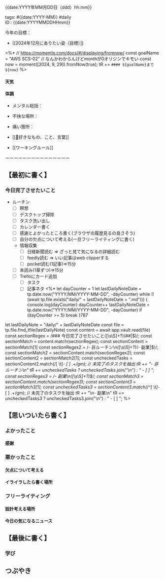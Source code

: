 {{date:YYYY年MM月DD日（ddd）hh:mm}}  

tags: #{{date:YYYY-MM}} #daily  
ID : {{date:YYYYMMDDHHmm}}

今年の目標：  
- [[2024年12月にありたい姿（目標）]]　

<%*
// https://momentjs.com/docs/#/displaying/fromnow/
const goalName = "AWS SCS-02"
// なんかわからんけどmonthが0オリジンでキモい
const now = moment([2024, 9, 29]).fromNow(true);
tR += `#### ${goalName}まで${now}`
%>
#### 天気
#### 体調
  - メンタル総括：
  - 不快な場所：
  - 痛い箇所：
  
- [[🌱好きなもの、こと、言葉]]
- [[ワーキングルール]]
  
ーーーーーーーーーーーーーーー  
## 【最初に書く】
### 今日完了させたいこと
- ルーチン
	- [ ] 瞑想
	- [ ] デスクトップ掃除
	- [ ] タスク洗い出し
	- [ ] カレンダー書く
	- [ ] 感謝とよかったところ書く(ブラウザの履歴見るの良さそう)
	- [ ] 自分の欠点について考える(一旦フリーライティングに書く)
	- 情報収集
		- [ ] 日経新聞読む => ざっと見て気になるの詳細読む
		- [ ] feedly読む => いい記事はweb clipperする
		- [ ] pocket読む(1記事)=>15分
	- [ ] 本読み(1章ずつ)=>15分
	- [ ] Trelloにカード追加
		- [ ] タスク
		- [ ] 記事ネタ
<%*
let dayCounter = 1
let lastDailyNoteDate = tp.date.now("YYYY/MM/YYYY-MM-DD", -dayCounter)
while (!(await tp.file.exists("daily/" + lastDailyNoteDate + ".md"))) {
	console.log(dayCounter)
	dayCounter++
	lastDailyNoteDate = tp.date.now("YYYY/MM/YYYY-MM-DD", -dayCounter)
	if (dayCounter >= 5) break
}787

let lastDailyNote = "daily/" + lastDailyNoteDate
const file = tp.file.find_tfile(lastDailyNote)
const content = await app.vault.read(file)
const sectionRegex = /### 今日完了させたいこと([\s\S]+?)(##|$)/;
const sectionMatch = content.match(sectionRegex);
const sectionContent = sectionMatch[1]
const sectionRegex2 = /- 非ルーチン\n([\s\S]+?)(- 副業|$)/;
const sectionMatch2 = sectionContent.match(sectionRegex2);
const sectionContent2 = sectionMatch2[1];
const uncheckedTasks = sectionContent2.match(/[ \t]*- \[ \] .+/gm); // 未完了のタスクを抽出
tR += "- 非ルーチン\n"
tR += uncheckedTasks ? uncheckedTasks.join("\n") :  "	- [ ] ";
const sectionRegex3 = /- 副業\n([\s\S]+?)$/;
const sectionMatch3 = sectionContent.match(sectionRegex3);
const sectionContent3 = sectionMatch3[1];
const uncheckedTasks3 = sectionContent3.match(/^[ \t]*- \[ \] .+/gm); // 未完了のタスクを抽出
tR += "\n- 副業\n"
tR += uncheckedTasks3 ? uncheckedTasks3.join("\n") : "	- [ ] ";
%>

## 【思いついたら書く】
### よかったこと
#### 感謝

### 悪かったこと
#### 欠点について考える

#### イライラしたら書く場所

### フリーライティング  
#### 設計考える場所

#### 今日の気になるニュース

## 【最後に書く】

### 学び

## つぶやき